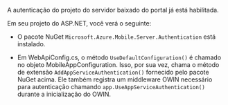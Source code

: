 A autenticação do projeto do servidor baixado do portal já está habilitada.

Em seu projeto do ASP.NET, você verá o seguinte:

* O pacote NuGet `Microsoft.Azure.Mobile.Server.Authentication` está instalado.

* Em WebApiConfig.cs, o método `UseDefaultConfiguration()` é chamado no objeto MobileAppConfiguration. Isso, por sua vez, chama o método de extensão `AddAppServiceAuthentication()` fornecido pelo pacote NuGet acima. Ele também registra um middleware OWIN necessário para autenticação chamando `app.UseAppServiceAuthentication()` durante a inicialização do OWIN.

<!---HONumber=August15_HO6-->